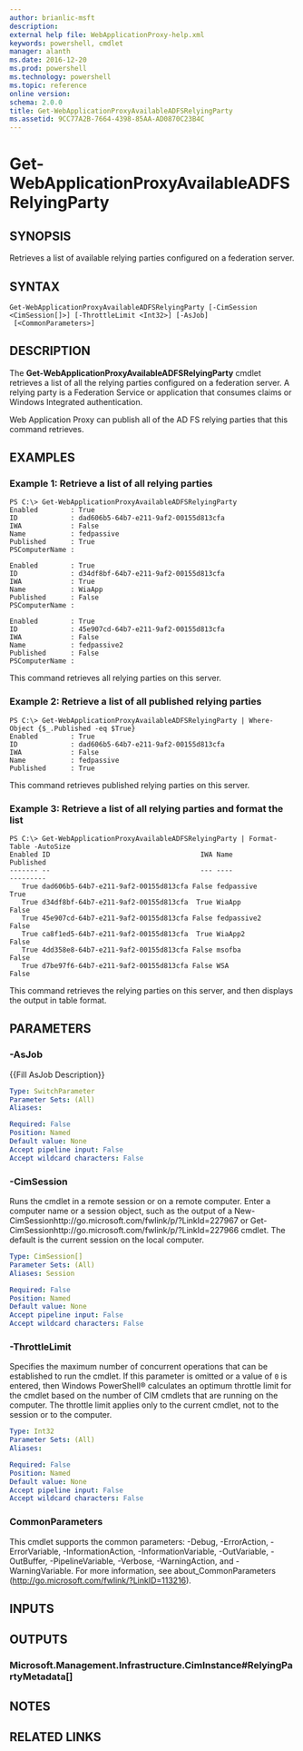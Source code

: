 ```yaml
---
author: brianlic-msft
description: 
external help file: WebApplicationProxy-help.xml
keywords: powershell, cmdlet
manager: alanth
ms.date: 2016-12-20
ms.prod: powershell
ms.technology: powershell
ms.topic: reference
online version: 
schema: 2.0.0
title: Get-WebApplicationProxyAvailableADFSRelyingParty
ms.assetid: 9CC77A2B-7664-4398-85AA-AD0870C23B4C
---
```


# Get-WebApplicationProxyAvailableADFSRelyingParty

## SYNOPSIS
Retrieves a list of available relying parties configured on a federation server.

## SYNTAX

```
Get-WebApplicationProxyAvailableADFSRelyingParty [-CimSession <CimSession[]>] [-ThrottleLimit <Int32>] [-AsJob]
 [<CommonParameters>]
```

## DESCRIPTION
The **Get-WebApplicationProxyAvailableADFSRelyingParty** cmdlet retrieves a list of all the relying parties configured on a federation server.
A relying party is a Federation Service or application that consumes claims or Windows Integrated authentication.

Web Application Proxy can publish all of the AD FS relying parties that this command retrieves.

## EXAMPLES

### Example 1: Retrieve a list of all relying parties
```
PS C:\> Get-WebApplicationProxyAvailableADFSRelyingParty
Enabled        : True
ID             : dad606b5-64b7-e211-9af2-00155d813cfa
IWA            : False
Name           : fedpassive
Published      : True
PSComputerName : 

Enabled        : True
ID             : d34df8bf-64b7-e211-9af2-00155d813cfa
IWA            : True
Name           : WiaApp
Published      : False
PSComputerName : 

Enabled        : True
ID             : 45e907cd-64b7-e211-9af2-00155d813cfa
IWA            : False
Name           : fedpassive2
Published      : False
PSComputerName :
```

This command retrieves all relying parties on this server.

### Example 2: Retrieve a list of all published relying parties
```
PS C:\> Get-WebApplicationProxyAvailableADFSRelyingParty | Where-Object {$_.Published -eq $True}
Enabled        : True
ID             : dad606b5-64b7-e211-9af2-00155d813cfa
IWA            : False
Name           : fedpassive
Published      : True
```

This command retrieves published relying parties on this server.

### Example 3: Retrieve a list of all relying parties and format the list
```
PS C:\> Get-WebApplicationProxyAvailableADFSRelyingParty | Format-Table -AutoSize
Enabled ID                                     IWA Name                        Published 
------- --                                     --- ----                        --------- 
   True dad606b5-64b7-e211-9af2-00155d813cfa False fedpassive                       True
   True d34df8bf-64b7-e211-9af2-00155d813cfa  True WiaApp                          False
   True 45e907cd-64b7-e211-9af2-00155d813cfa False fedpassive2                     False
   True ca8f1ed5-64b7-e211-9af2-00155d813cfa  True WiaApp2                         False
   True 4dd358e8-64b7-e211-9af2-00155d813cfa False msofba                          False
   True d7be97f6-64b7-e211-9af2-00155d813cfa False WSA                             False
```

This command retrieves the relying parties on this server, and then displays the output in table format.

## PARAMETERS

### -AsJob
{{Fill AsJob Description}}

```yaml
Type: SwitchParameter
Parameter Sets: (All)
Aliases: 

Required: False
Position: Named
Default value: None
Accept pipeline input: False
Accept wildcard characters: False
```

### -CimSession
Runs the cmdlet in a remote session or on a remote computer.
Enter a computer name or a session object, such as the output of a New-CimSessionhttp://go.microsoft.com/fwlink/p/?LinkId=227967 or Get-CimSessionhttp://go.microsoft.com/fwlink/p/?LinkId=227966 cmdlet.
The default is the current session on the local computer.

```yaml
Type: CimSession[]
Parameter Sets: (All)
Aliases: Session

Required: False
Position: Named
Default value: None
Accept pipeline input: False
Accept wildcard characters: False
```

### -ThrottleLimit
Specifies the maximum number of concurrent operations that can be established to run the cmdlet.
If this parameter is omitted or a value of `0` is entered, then Windows PowerShell® calculates an optimum throttle limit for the cmdlet based on the number of CIM cmdlets that are running on the computer.
The throttle limit applies only to the current cmdlet, not to the session or to the computer.

```yaml
Type: Int32
Parameter Sets: (All)
Aliases: 

Required: False
Position: Named
Default value: None
Accept pipeline input: False
Accept wildcard characters: False
```

### CommonParameters
This cmdlet supports the common parameters: -Debug, -ErrorAction, -ErrorVariable, -InformationAction, -InformationVariable, -OutVariable, -OutBuffer, -PipelineVariable, -Verbose, -WarningAction, and -WarningVariable. For more information, see about_CommonParameters (http://go.microsoft.com/fwlink/?LinkID=113216).

## INPUTS

## OUTPUTS

### Microsoft.Management.Infrastructure.CimInstance#RelyingPartyMetadata[]

## NOTES

## RELATED LINKS

